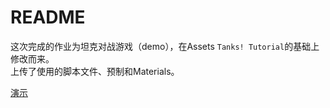 # README

这次完成的作业为坦克对战游戏（demo），在Assets `Tanks! Tutorial`的基础上修改而来。  
上传了使用的脚本文件、预制和Materials。

[演示](https://v.youku.com/v_show/id_XMzY5MzYyMDUwOA==.html)